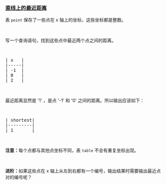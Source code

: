 ### [直线上的最近距离](https://leetcode-cn.com/problems/shortest-distance-in-a-line)

<p>表&nbsp;<code>point</code>&nbsp;保存了一些点在 x 轴上的坐标，这些坐标都是整数。</p>

<p>&nbsp;</p>

<p>写一个查询语句，找到这些点中最近两个点之间的距离。</p>

<p>&nbsp;</p>

<pre>| x   |
|-----|
| -1  |
| 0   |
| 2   |
</pre>

<p>&nbsp;</p>

<p>最近距离显然是 &#39;1&#39; ，是点 &#39;-1&#39; 和 &#39;0&#39; 之间的距离。所以输出应该如下：</p>

<p>&nbsp;</p>

<pre>| shortest|
|---------|
| 1       |
</pre>

<p>&nbsp;</p>

<p><strong>注意：</strong>每个点都与其他点坐标不同，表&nbsp;<code>table</code>&nbsp;不会有重复坐标出现。</p>

<p>&nbsp;</p>

<p><strong>进阶：</strong>如果这些点在 x 轴上从左到右都有一个编号，输出结果时需要输出最近点对的编号呢？</p>

<p>&nbsp;</p>
